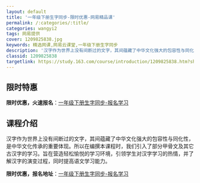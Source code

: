 ```yaml
---
layout: default
title: '一年级下册生字同步-限时优惠-网易精品课'
permalink: /:categories/:title/
categories: wangyi2
tags: 网易提供
cover: 1209825838.jpg
keywords: 精选网课,网易云课堂,一年级下册生字同步
description: '汉字作为世界上没有间断过的文字，其间蕴藏了中华文化强大的包容性与同化性，是中华文化传承的重要体现。所以在编撰本课程时，我'
classid: 1209825838
targetlink: https://study.163.com/course/introduction/1209825838.htm?share=1&shareId=1025206652&utm_campaign=share&utm_medium=iphoneShare&utm_source=&utm_u=1025206652
---
```


## 限时特惠

**限时优惠，火速报名**：[一年级下册生字同步-报名学习](https://study.163.com/course/introduction/1209825838.htm?share=1&shareId=1025206652&utm_campaign=share&utm_medium=iphoneShare&utm_source=&utm_u=1025206652)

## 课程介绍

汉字作为世界上没有间断过的文字，其间蕴藏了中华文化强大的包容性与同化性，是中华文化传承的重要体现。所以在编撰本课程时，我们引入了部分甲骨文及其它古汉字的学习。旨在营造轻松愉悦的学习环境，引领学生对汉字学习的热情，并了解汉字的演变过程，同时提高语文学习能力。

**限时优惠，报名地址**：[一年级下册生字同步-报名学习](https://study.163.com/course/introduction/1209825838.htm?share=1&shareId=1025206652&utm_campaign=share&utm_medium=iphoneShare&utm_source=&utm_u=1025206652)

